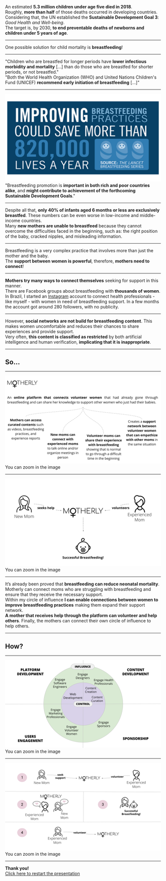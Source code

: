 <div class="content">
    An estimated <strong>5.3 million children under age five died in 2018</strong>. <br />
    Roughly, <strong>more than half</strong> of those deaths occurred in developing countries.
</div>

<div class="content">
    Considering that, the UN established the <strong>Sustainable Development Goal 3</strong>: <em>Good Health and Well-being</em>.
</div>

<div class="content">
    The target is, by 2030, <strong>to end preventable deaths of newborns and children under 5 years of age</strong>.
</div>

---

<div class="content">
    One possible solution for child mortality is <strong>breastfeeding</strong>!
</div>

---

<div class="quote">
    "Children who are breastfed for longer periods have <strong>lower infectious morbidity and mortality</strong> [...] than do those who are breastfed for shorter periods, or not breastfed."
</div>

<div class="quote">
    "Both the World Health Organization (WHO) and United Nations Children's Fund (UNICEF) <strong>recommend early initiation of breastfeeding</strong> [...]"
</div>

---

<div class="image-01">
    <img src="./images/m01.svg"/>
</div>

<div class="quote">
    "Breastfeeding promotion is <strong>important in both rich and poor countries alike</strong>, and <strong>might contribute to achievement of the forthcoming Sustainable Development Goals</strong>."
</div>

---

<div class="detail">
    <i class="ri-bar-chart-box-line"></i>
</div>

<div class="content">
    Despite all that, <strong>only 40% of infants aged 6 months or less are exclusively breastfed</strong>. These numbers can be even worse in low-income and middle-income countries.
</div>

<div class="content">
    Many <strong>new mothers are unable to breastfeed</strong> because they cannot overcome the difficulties faced in the beginning, such as: the right position of the baby, cracked nipples, and misleading information.
</div>

---

<div class="detail">
    <i class="ri-heart-line"></i>
</div>

<div class="content">
    Breastfeeding is a very complex practice that involves more than just the mother and the baby.
</div>

<div class="content">
    The <strong>support between women is powerful</strong>, therefore, <strong>mothers need to connect</strong>!
</div>

---

<div class="detail">
    <i class="ri-instagram-line"></i>
</div>

<div class="content">
   <strong>Mothers try many ways to connect themselves</strong> seeking for support in this manner.
</div>

<div class="content">
    There are Facebook groups about breastfeeding with<strong> thousands of women</strong>.
</div>

<div class="content">
   In Brazil, I started an <a href="https://www.instagram.com/nutricaomaternoinfantilufmg/" target=_blank>Instagram</a> account to connect health professionals - like myself - with women in need of breastfeeding support. In a few months the account got around 280 followers, with no publicity.
</div>

---

<div class="detail">
    <i class="ri-forbid-line"></i>
</div>

<div class="content">
    However, <strong>social networks are not build for breastfeeding content</strong>. This makes women uncomfortable and reduces their chances to share experiences and provide support.
</div>

<div class="content">
    Very often, <strong>this content is classified as restricted</strong> by both artificial intelligence and human verification, <strong>implicating that it is inappropriate</strong>.
</div>

---

<h2>So...</h2>

---

<div class="centralized-image">
    <img src="./images/m02.svg" />
</div>

<div class="mobile-instructions">
    You can zoom in the image
</div>

---

<div class="centralized-image">
    <img src="./images/m03.svg" />
</div>

<div class="mobile-instructions">
    You can zoom in the image
</div>

---

<div class="detail">
    <i class="ri-chat-heart-line"></i>
</div>

<div class="content">
    It’s already been proved that <strong>breastfeeding can reduce neonatal mortality</strong>. Motherly can connect moms who are struggling with breastfeeding and ensure that they receive the necessary support.
</div>

<div class="content">
    Within my circle of influence <strong>I can enable connections between women to improve breastfeeding practices</strong> making them expand their support network.
</div>

<div class="content">
    <strong>A mother that receives help through the platform can volunteer and help others</strong>. Finally, the mothers can connect their own circle of influence to help others.
</div>

---

<h2>How?</h2>

---

<div class="image-04">
    <img src="./images/m04.svg" />
</div>

<div class="mobile-instructions">
    You can zoom in the image
</div>

---

<div class="image-05">
    <img src="./images/m05.svg" />
</div>

<div class="mobile-instructions">
    You can zoom in the image
</div>

---

<div class="thanks">
    <strong>Thank you!</strong>
</div>

<div class="mobile-instructions">
    <a href="/1">Click here to restart the presentation</a>
</div>

<!-- <a href="https://www.ncbi.nlm.nih.gov/pubmed/26869575" target="_blank"></a>
<a href="https://www.ncbi.nlm.nih.gov/pubmed/26249674" target="_blank"></a> -->